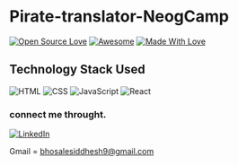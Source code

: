 # Pirate-translator-NeogCamp
[![Open Source Love](https://badges.frapsoft.com/os/v2/open-source.svg?v=103)](https://github.com/Siddheshbhosale)
[![Awesome](https://cdn.rawgit.com/sindresorhus/awesome/d7305f38d29fed78fa85652e3a63e154dd8e8829/media/badge.svg)](https://github.com/Siddheshbhosale) [![Made With Love](https://img.shields.io/badge/Made%20With-Love-orange.svg)](https://github.com/Siddheshbhosale)

## Technology Stack Used
![HTML](https://img.shields.io/badge/frontend-html-orange.svg?logo=html5&style=flat-square)
![CSS](https://img.shields.io/badge/frontend-css-yellowgreen.svg?logo=css3&style=flat-square)
![JavaScript](https://img.shields.io/badge/frontend-javascript-blue.svg?logo=javascript&style=flat-square)
![React](https://img.shields.io/badge/-ReactJs-61DAFB?logo=react&logoColor=white&style=flat)

### connect me throught.
[![LinkedIn](https://img.shields.io/static/v1.svg?label=connect&message=@Siddheshbhosale&color=grey&logo=linkedin&style=flat&logoColor=white&colorA=blue)](https://www.linkedin.com/in/Siddheshbhosale/)
<div>Gmail  = <a href="bhosalesiddhesh9@gmail.com">bhosalesiddhesh9@gmail.com<a></div>
